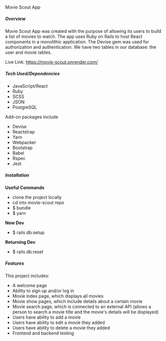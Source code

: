 Movie Scout App

##### Overview 
Movie Scout App was created with the purpose of allowing its users to build a list of movies to watch. The app uses Ruby on Rails to host React components in a monolithic application. The Devise gem was used for authorization and authentication. We have two tables in our database: the user and movie tables.  

Live Link: https://movie-scout.onrender.com/ 

##### Tech Used/Dependencies 
- JavaScript/React
- Ruby
- SCSS
- JSON
- PostgreSQL

Add-on packages include 
- Devise 
- Reactstrap
- Yarn
- Webpacker
- Bootstrap
- Babel
- Rspec
- Jest

##### Installation

**Useful Commands** 

- clone the project locally 
- cd into movie-scout repo
- $ bundle
- $ yarn

**New Dev**
- $ rails db:setup

**Returning Dev**
- $ rails db:reset

##### Features 
This project includes:

- A welcome page
- Ability to sign up and/or log in 
- Movie index page, which displays all movies 
- Movie show pages, which include details about a certain movie 
- Movie search page, which is connected to an external API (allows a person to search a movie title and the movie's details will be displayed) 
- Users have ability to add a movie 
- Users have ability to edit a movie they added 
- Users have ability to delete a movie they added
- Frontend and backend testing 
